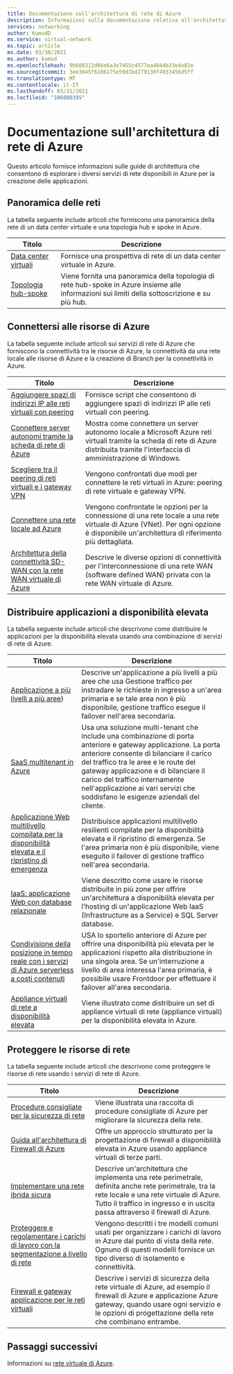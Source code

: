 ```yaml
---
title: Documentazione sull'architettura di rete di Azure
description: Informazioni sulla documentazione relativa all'architettura di riferimento disponibile per i servizi di rete di Azure.
services: networking
author: KumudD
ms.service: virtual-network
ms.topic: article
ms.date: 03/30/2021
ms.author: kumud
ms.openlocfilehash: 9b608312d66e6a3e7455c4577ea4644b33e4e82e
ms.sourcegitcommit: 3ee3045f6106175e59d1bd279130f4933456d5ff
ms.translationtype: MT
ms.contentlocale: it-IT
ms.lasthandoff: 03/31/2021
ms.locfileid: "106080395"
---
```

# <a name="azure-networking-architecture-documentation"></a>Documentazione sull'architettura di rete di Azure

Questo articolo fornisce informazioni sulle guide di architettura che consentono di esplorare i diversi servizi di rete disponibili in Azure per la creazione delle applicazioni.

## <a name="networking-overview"></a>Panoramica delle reti

La tabella seguente include articoli che forniscono una panoramica della rete di un data center virtuale e una topologia hub e spoke in Azure.

|Titolo |Descrizione  |
|---------|---------|
|[Data center virtuali](/azure/architecture/vdc/networking-virtual-datacenter)   | Fornisce una prospettiva di rete di un data center virtuale in Azure.       |
|[Topologia hub-spoke](/azure/architecture/reference-architectures/hybrid-networking/hub-spoke)  |Viene fornita una panoramica della topologia di rete hub-spoke in Azure insieme alle informazioni sui limiti della sottoscrizione e su più hub.          |

## <a name="connect-to-azure-resources"></a>Connettersi alle risorse di Azure

La tabella seguente include articoli sui servizi di rete di Azure che forniscono la connettività tra le risorse di Azure, la connettività da una rete locale alle risorse di Azure e la creazione di Branch per la connettività in Azure.

|Titolo |Descrizione  |
|---------|---------|
|[Aggiungere spazi di indirizzi IP alle reti virtuali con peering](/azure/architecture/networking/prefixes/add-ip-space-peered-vnet)     | Fornisce script che consentono di aggiungere spazi di indirizzi IP alle reti virtuali con peering.        |
|[Connettere server autonomi tramite la scheda di rete di Azure](/azure/architecture/hybrid/azure-network-adapter)   | Mostra come connettere un server autonomo locale a Microsoft Azure reti virtuali tramite la scheda di rete di Azure distribuita tramite l'interfaccia di amministrazione di Windows.        |
|[Scegliere tra il peering di reti virtuali e i gateway VPN](/azure/architecture/reference-architectures/hybrid-networking/vnet-peering)   | Vengono confrontati due modi per connettere le reti virtuali in Azure: peering di rete virtuale e gateway VPN.        |
|[Connettere una rete locale ad Azure](/azure/architecture/reference-architectures/hybrid-networking/)  | Vengono confrontate le opzioni per la connessione di una rete locale a una rete virtuale di Azure (VNet). Per ogni opzione è disponibile un'architettura di riferimento più dettagliata.        |
|[Architettura della connettività SD-WAN con la rete WAN virtuale di Azure](../../virtual-wan/sd-wan-connectivity-architecture.md)|Descrive le diverse opzioni di connettività per l'interconnessione di una rete WAN (software defined WAN) privata con la rete WAN virtuale di Azure.|

## <a name="deploy-highly-available-applications"></a>Distribuire applicazioni a disponibilità elevata

La tabella seguente include articoli che descrivono come distribuire le applicazioni per la disponibilità elevata usando una combinazione di servizi di rete di Azure.

|Titolo |Descrizione  |
|---------|---------|
|[Applicazione a più livelli a più aree](/azure/architecture/reference-architectures/n-tier/multi-region-sql-server))  | Descrive un'applicazione a più livelli a più aree che usa Gestione traffico per instradare le richieste in ingresso a un'area primaria e se tale area non è più disponibile, gestione traffico esegue il failover nell'area secondaria.      |
| [SaaS multitenant in Azure](https://docs.microsoft.com/azure/architecture/example-scenario/multi-saas/multitenant-saas)       |   Usa una soluzione multi-tenant che include una combinazione di porta anteriore e gateway applicazione.  La porta anteriore consente di bilanciare il carico del traffico tra le aree e le route del gateway applicazione e di bilanciare il carico del traffico internamente nell'applicazione ai vari servizi che soddisfano le esigenze aziendali del cliente.  |
| [Applicazione Web multilivello compilata per la disponibilità elevata e il ripristino di emergenza ](https://docs.microsoft.com/azure/architecture/example-scenario/infrastructure/multi-tier-app-disaster-recovery)        |      Distribuisce applicazioni multilivello resilienti compilate per la disponibilità elevata e il ripristino di emergenza. Se l'area primaria non è più disponibile, viene eseguito il failover di gestione traffico nell'area secondaria.  |
|[IaaS: applicazione Web con database relazionale](/azure/architecture/high-availability/ref-arch-iaas-web-and-db)    |   Viene descritto come usare le risorse distribuite in più zone per offrire un'architettura a disponibilità elevata per l'hosting di un'applicazione Web IaaS (Infrastructure as a Service) e SQL Server database.     |
|[Condivisione della posizione in tempo reale con i servizi di Azure serverless a costi contenuti](/azure/architecture/example-scenario/signalr/#azure-front-door)       |   USA lo sportello anteriore di Azure per offrire una disponibilità più elevata per le applicazioni rispetto alla distribuzione in una singola area. Se un'interruzione a livello di area interessa l'area primaria, è possibile usare Frontdoor per effettuare il failover all'area secondaria.      |
|[Appliance virtuali di rete a disponibilità elevata](/azure/architecture/reference-architectures/dmz/nva-ha)     | Viene illustrato come distribuire un set di appliance virtuali di rete (appliance virtuali) per la disponibilità elevata in Azure.        |

## <a name="secure-your-network-resources"></a>Proteggere le risorse di rete

La tabella seguente include articoli che descrivono come proteggere le risorse di rete usando i servizi di rete di Azure.

|Titolo |Descrizione  |
|---------|---------|
|[Procedure consigliate per la sicurezza di rete](../../security/fundamentals/network-best-practices.md) |Viene illustrata una raccolta di procedure consigliate di Azure per migliorare la sicurezza della rete.         |
[Guida all'architettura di Firewall di Azure](/azure/architecture/example-scenario/firewalls/) | Offre un approccio strutturato per la progettazione di firewall a disponibilità elevata in Azure usando appliance virtuali di terze parti.        |
|[Implementare una rete ibrida sicura](/azure/architecture/reference-architectures/dmz/secure-vnet-dmz)     | Descrive un'architettura che implementa una rete perimetrale, definita anche rete perimetrale, tra la rete locale e una rete virtuale di Azure. Tutto il traffico in ingresso e in uscita passa attraverso il firewall di Azure.        |
|[Proteggere e regolamentare i carichi di lavoro con la segmentazione a livello di rete](/azure/architecture/reference-architectures/hybrid-networking/network-level-segmentation) | Vengono descritti i tre modelli comuni usati per organizzare i carichi di lavoro in Azure dal punto di vista della rete.   Ognuno di questi modelli fornisce un tipo diverso di isolamento e connettività.      |
|[Firewall e gateway applicazione per le reti virtuali](/azure/architecture/example-scenario/gateway/firewall-application-gateway) | Descrive i servizi di sicurezza della rete virtuale di Azure, ad esempio il firewall di Azure e applicazione Azure gateway, quando usare ogni servizio e le opzioni di progettazione della rete che combinano entrambe.      |

## <a name="next-steps"></a>Passaggi successivi

Informazioni su [rete virtuale di Azure](../../virtual-network/virtual-networks-overview.md).
